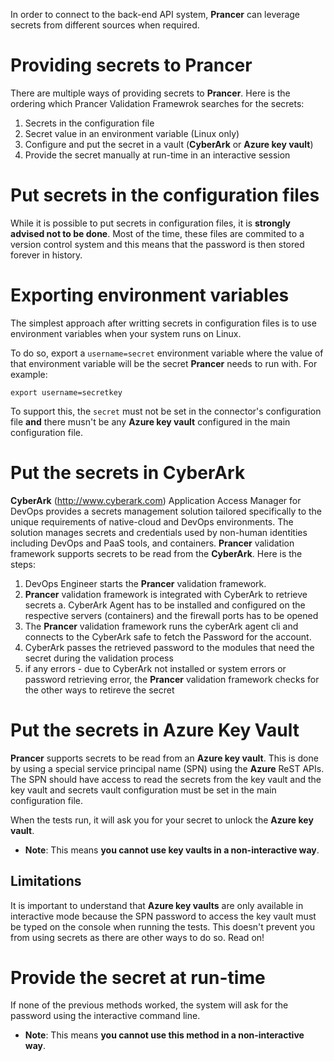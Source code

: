 In order to connect to the back-end API system, **Prancer** can leverage secrets from different sources when required.

# Providing secrets to Prancer

There are multiple ways of providing secrets to **Prancer**. Here is the ordering which Prancer Validation Framewrok searches for the secrets:

1. Secrets in the configuration file
2. Secret value in an environment variable (Linux only)
3. Configure and put the secret in a vault (**CyberArk** or **Azure key vault**)
4. Provide the secret manually at run-time in an interactive session

# Put secrets in the configuration files

While it is possible to put secrets in configuration files, it is **strongly advised not to be done**. Most of the time, these files are commited to a version control system and this means that the password is then stored forever in history.

# Exporting environment variables

The simplest approach after writting secrets in configuration files is to use environment variables when your system runs on Linux. 

To do so, export a `username=secret` environment variable where the value of that environment variable will be the secret **Prancer** needs to run with. For example:

    export username=secretkey

To support this, the `secret` must not be set in the connector's configuration file **and** there musn't be any **Azure key vault** configured in the main configuration file.


# Put the secrets in CyberArk
**CyberArk** (http://www.cyberark.com) Application Access Manager for DevOps provides a secrets management solution tailored specifically to the unique requirements of native-cloud and DevOps environments. The solution manages secrets and credentials used by non-human identities including DevOps and PaaS tools, and containers. **Prancer** validation framework supports secrets to be read from the **CyberArk**. Here is the steps:

1. DevOps Engineer starts the **Prancer** validation framework.
2. **Prancer** validation framework is integrated with CyberArk to retrieve secrets
    a. CyberArk Agent has to be installed and configured on the respective servers (containers) and the firewall ports has to be opened 
3. The **Prancer** validation framework runs the cyberArk agent cli and connects to the CyberArk safe to fetch the Password for the account.
4. CyberArk passes the retrieved password to the modules that need the secret during the validation process
5. if any errors - due to CyberArk not installed or system errors or password retrieving error, the **Prancer** validation framework checks for the other ways to retireve the secret

# Put the secrets in Azure Key Vault

**Prancer** supports secrets to be read from an **Azure key vault**. This is done by using a special service principal name (SPN) using the **Azure** ReST APIs. The SPN should have access to read the secrets from the key vault and the key vault and secrets vault configuration must be set in the main configuration file.

When the tests run, it will ask you for your secret to unlock the **Azure key vault**. 

* **Note**: This means **you cannot use key vaults in a non-interactive way**.
## Limitations

It is important to understand that **Azure key vaults** are only available in interactive mode because the SPN password to access the key vault must be typed on the console when running the tests. This doesn't prevent you from using secrets as there are other ways to do so. Read on!


# Provide the secret at run-time

If none of the previous methods worked, the system will ask for the password using the interactive command line. 

* **Note**: This means **you cannot use this method in a non-interactive way**.